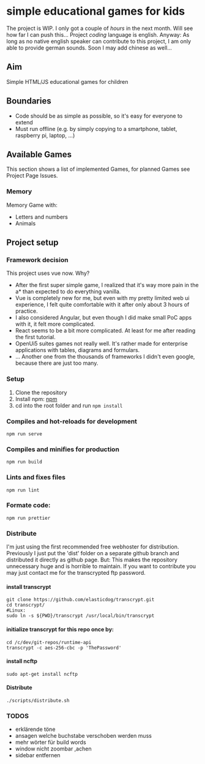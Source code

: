 # simple educational games for kids

The project is WIP. I only got a couple of _hours_ in the next month. Will see how far I can push this...
Project _coding_ language is english.
Anyway: As long as no native english speaker can contribute to this project, I am only able to provide german sounds.
Soon I may add chinese as well...

## Aim

Simple HTML/JS educational games for children

## Boundaries

- Code should be as simple as possible, so it's easy for everyone to extend
- Must run offline (e.g. by simply copying to a smartphone, tablet, raspberry pi, laptop, ...)

## Available Games
This section shows a list of implemented Games, for planned Games see Project Page Issues. 

### Memory
Memory Game with:
- Letters and numbers
- Animals

## Project setup
### Framework decision
This project uses vue now.
Why? 

- After the first super simple game, I realized that it's way more pain in the a* than expected to do everything vanilla.  
- Vue is completely new for me, but even with my pretty limited web ui experience, I felt quite comfortable with it after only about 3 hours of practice. 
- I also considered Angular, but even though I did make small PoC apps with it, it felt more complicated. 
- React seems to be a bit more complicated. At least for me after reading the first tutorial.   
- OpenUi5 suites games not really well. It's rather made for enterprise applications with tables, diagrams and formulars.
- ... Another one from the thousands of frameworks I didn't even google, because there are just too many.   

### Setup
1. Clone the repository
2. Install npm:
[npm](https://www.npmjs.com/get-npm)
3. cd into the root folder and run `npm install`

### Compiles and hot-reloads for development

```
npm run serve
```

### Compiles and minifies for production

```
npm run build
```

### Lints and fixes files

```
npm run lint
```

### Formate code:
```
npm run prettier
```

### Distribute
I'm just using the first recommended free webhoster for distribution. 
Previously I just put the 'dist' folder on a separate github branch and distributed it directly as github page.
But: This makes the repository unnecessary huge and is horrible to maintain.
If you want to contribute you may just contact me for the transcrypted ftp password.

#### install transcrypt
    git clone https://github.com/elasticdog/transcrypt.git
    cd transcrypt/
    #Linux:
    sudo ln -s ${PWD}/transcrypt /usr/local/bin/transcrypt
    
#### initialize transcrypt for this repo once by:
    cd /c/dev/git-repos/runtime-api
    transcrypt -c aes-256-cbc -p 'ThePassword' 

#### install ncftp
    sudo apt-get install ncftp
    
#### Distribute
    ./scripts/distribute.sh 


### TODOS
- erklärende töne
- ansagen welche buchstabe verschoben werden muss
- mehr wörter für build words
- window nicht zoombar ,achen
- sidebar entfernen
